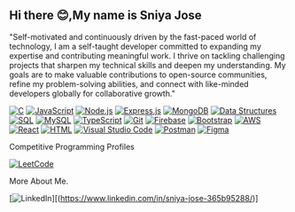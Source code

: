 ## Hi there 😊,My name is Sniya Jose
"Self-motivated and continuously driven by the fast-paced world of technology, I am a self-taught developer committed to expanding my expertise and contributing meaningful work. I thrive on tackling challenging projects that sharpen my technical skills and deepen my understanding. My goals are to make valuable contributions to open-source communities, refine my problem-solving abilities, and connect with like-minded developers globally for collaborative growth."

[![C](https://img.shields.io/badge/C-A8B9CC?style=flat&logo=c&logoColor=white)](https://en.wikipedia.org/wiki/C_(programming_language))
[![JavaScript](https://img.shields.io/badge/JavaScript-F7DF1E?style=flat&logo=javascript&logoColor=black)](https://developer.mozilla.org/en-US/docs/Web/JavaScript)
[![Node.js](https://img.shields.io/badge/Node.js-339933?style=flat&logo=node.js&logoColor=white)](https://nodejs.org/)
[![Express.js](https://img.shields.io/badge/Express.js-000000?style=flat&logo=express&logoColor=white)](https://expressjs.com/)
[![MongoDB](https://img.shields.io/badge/MongoDB-47A248?style=flat&logo=mongodb&logoColor=white)](https://www.mongodb.com/)
[![Data Structures](https://img.shields.io/badge/Data%20Structures-5A9?style=flat&logo=buffer&logoColor=white)](https://en.wikipedia.org/wiki/Data_structure)
[![SQL](https://img.shields.io/badge/SQL-003B57?style=flat&logo=postgresql&logoColor=white)](https://www.w3schools.com/sql/)
[![MySQL](https://img.shields.io/badge/MySQL-4479A1?style=flat&logo=mysql&logoColor=white)](https://www.mysql.com/)
[![TypeScript](https://img.shields.io/badge/TypeScript-3178C6?style=flat&logo=typescript&logoColor=white)](https://www.typescriptlang.org/)
[![Git](https://img.shields.io/badge/Git-F05032?style=flat&logo=git&logoColor=white)](https://git-scm.com/)
[![Firebase](https://img.shields.io/badge/Firebase-FFCA28?style=flat&logo=firebase&logoColor=black)](https://firebase.google.com/)
[![Bootstrap](https://img.shields.io/badge/Bootstrap-7952B3?style=flat&logo=bootstrap&logoColor=white)](https://getbootstrap.com/)
[![AWS](https://img.shields.io/badge/AWS-232F3E?style=flat&logo=amazon-aws&logoColor=white)](https://aws.amazon.com/)
[![React](https://img.shields.io/badge/React-61DAFB?style=flat&logo=react&logoColor=black)](https://reactjs.org/)
[![HTML](https://img.shields.io/badge/HTML-E34F26?style=flat&logo=html5&logoColor=white)](https://developer.mozilla.org/en-US/docs/Web/HTML)
[![Visual Studio Code](https://img.shields.io/badge/VS%20Code-007ACC?style=flat&logo=visual-studio-code&logoColor=white)](https://code.visualstudio.com/)
[![Postman](https://img.shields.io/badge/Postman-FF6C37?style=flat&logo=postman&logoColor=white)](https://www.postman.com/)
[![Figma](https://img.shields.io/badge/Figma-F24E1E?style=flat&logo=figma&logoColor=white)](https://www.figma.com/)

Competitive Programming Profiles

[![LeetCode](https://img.shields.io/badge/LeetCode-FFA116?style=flat&logo=leetcode&logoColor=black)](https://leetcode.com/u/Sniya_2004/)

More About Me.

[![LinkedIn](https://img.shields.io/badge/LinkedIn-0A66C2?style=flat&logo=linkedin&logoColor=white)][(https://www.linkedin.com/in/sniya-jose-365b95288/)]
